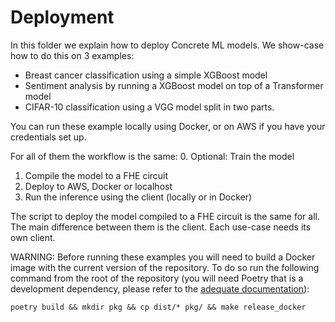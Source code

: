 # Deployment

In this folder we explain how to deploy Concrete ML models.
We show-case how to do this on 3 examples:

- Breast cancer classification using a simple XGBoost model
- Sentiment analysis by running a XGBoost model on top of a Transformer model
- CIFAR-10 classification using a VGG model split in two parts.

You can run these example locally using Docker, or on AWS if you have your credentials set up.

For all of them the workflow is the same:
0\. Optional: Train the model

1. Compile the model to a FHE circuit
1. Deploy to AWS, Docker or localhost
1. Run the inference using the client (locally or in Docker)

The script to deploy the model compiled to a FHE circuit is the same for all. The main difference between them is the client. Each use-case needs its own client.

<!-- 
Needed while 1.x Docker image hasn't been released yet
FIXME: https://github.com/zama-ai/concrete-ml-internal/issues/3231
-->

WARNING: Before running these examples you will need to build a Docker image with the current version of the repository.
To do so run the following command from the root of the repository (you will need Poetry that is a development dependency, please refer to the [adequate documentation](../../docs/developer-guide/project_setup.md)):

```
poetry build && mkdir pkg && cp dist/* pkg/ && make release_docker
```
